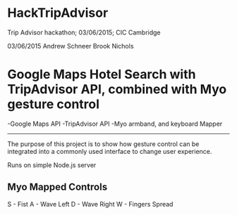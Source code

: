 # HackTripAdvisor
Trip Advisor hackathon; 03/06/2015; CIC Cambridge

03/06/2015
Andrew Schneer
Brook Nichols

# Google Maps Hotel Search with TripAdvisor API, combined with Myo gesture control
-Google Maps API
-TripAdvisor API
-Myo armband, and keyboard Mapper

----------------------------------
The purpose of this project is to show how gesture control can be integrated 
into a commonly used interface to change user experience.


Runs on simple Node.js server

Myo Mapped Controls
----------------------
S - Fist
A - Wave Left
D - Wave Right
W - Fingers Spread



